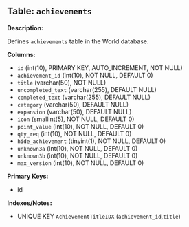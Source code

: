 ## Table: `achievements`

**Description:**

Defines `achievements` table in the World database.

**Columns:**
- `id` (int(10), PRIMARY KEY, AUTO_INCREMENT, NOT NULL)
- `achievement_id` (int(10), NOT NULL, DEFAULT 0)
- `title` (varchar(50), NOT NULL)
- `uncompleted_text` (varchar(255), DEFAULT NULL)
- `completed_text` (varchar(255), DEFAULT NULL)
- `category` (varchar(50), DEFAULT NULL)
- `expansion` (varchar(50), DEFAULT NULL)
- `icon` (smallint(5), NOT NULL, DEFAULT 0)
- `point_value` (int(10), NOT NULL, DEFAULT 0)
- `qty_req` (int(10), NOT NULL, DEFAULT 0)
- `hide_achievement` (tinyint(1), NOT NULL, DEFAULT 0)
- `unknown3a` (int(10), NOT NULL, DEFAULT 0)
- `unknown3b` (int(10), NOT NULL, DEFAULT 0)
- `max_version` (int(10), NOT NULL, DEFAULT 0)

**Primary Keys:**
- id

**Indexes/Notes:**
- UNIQUE KEY `AchievementTitleIDX` (`achievement_id`,`title`)